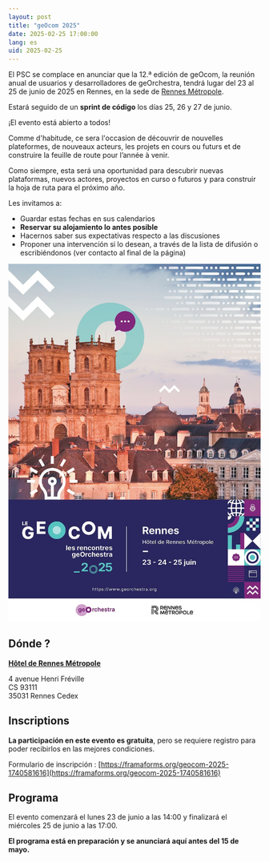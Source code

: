 ```yaml
---
layout: post
title: "geOcom 2025"
date: 2025-02-25 17:00:00
lang: es
uid: 2025-02-25
---
```


El PSC se complace en anunciar que la 12.ª edición de geOcom, la reunión anual de usuarios y desarrolladores de geOrchestra, tendrá lugar del 23 al 25 de junio de 2025 en Rennes, en la sede de [Rennes Métropole](https://metropole.rennes.fr/).

Estará seguido de un **sprint de código** los días 25, 26 y 27 de junio.

¡El evento está abierto a todos!


<!--more-->

Comme d'habitude, ce sera l'occasion de découvrir de nouvelles plateformes, de nouveaux acteurs, les projets en cours ou futurs et de construire la feuille de route pour l’année à venir. 

Como siempre, esta será una oportunidad para descubrir nuevas plataformas, nuevos actores, proyectos en curso o futuros y para construir la hoja de ruta para el próximo año.

Les invitamos a:

* Guardar estas fechas en sus calendarios
* **Reservar su alojamiento lo antes posible**
* Hacernos saber sus expectativas respecto a las discusiones
* Proponer una intervención si lo desean, a través de la lista de difusión o escribiéndonos (ver contacto al final de la página)


<img src="/public/geocom2025/geocom_2025_affiche_small.jpg" alt="Affiche geOcom 2025" width="auto" height="auto">



## Dónde ?

**[Hôtel de Rennes Métropole](https://www.openstreetmap.org/?mlat=48.09328&mlon=-1.67508#map=16/48.09328/-1.67508)**

4 avenue Henri Fréville<br />
CS 93111<br />
35031 Rennes Cedex<br />


## Inscriptions

**La participación en este evento es gratuita**, pero se requiere registro para poder recibirlos en las mejores condiciones.

Formulario de inscripción : [https://framaforms.org/geocom-2025-1740581616](https://framaforms.org/geocom-2025-1740581616)



## Programa

El evento comenzará el lunes 23 de junio a las 14:00 y finalizará el miércoles 25 de junio a las 17:00.

**El programa está en preparación y se anunciará aquí antes del 15 de mayo.**

